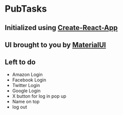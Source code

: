 # PubTasks

## Initialized using [Create-React-App](https://github.com/facebookincubator/create-react-app)

## UI brought to you by [MaterialUI](https://material-ui.com/)

## Left to do
- Amazon Login
- Facebook Login
- Twitter Login
- Google Login
- X button for log in pop up
- Name on top
- log out